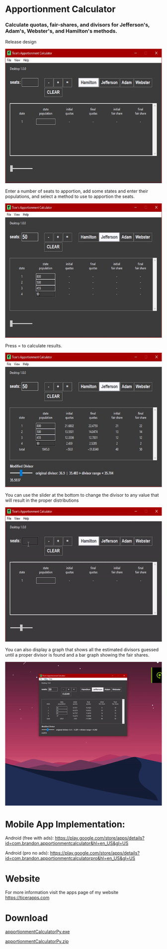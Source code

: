 
# Apportionment Calculator
### Calculate quotas, fair-shares, and divisors for Jefferson's, Adam's, Webster's, and Hamilton's methods.

Release design

<img src="images/image_1.JPG" width="685" height="430">

Enter a number of seats to apportion, add some states and enter their populations, and select a method to use to apportion the seats.

<img src="images/image_2.JPG" width="685" height="430">

Press = to calculate results.

<img src="images/image_3.JPG" width="685" height="430">

You can use the slider at the bottom to change the divisor to any value that will result in the proper distributions

<img src="images/gif_4.gif" width="685" height="430">

You can also display a graph that shows all the estimated divisors guessed until a proper divisor is found and a bar graph showing the fair shares.

<img src="images/gif_5.gif" width="685" height="460">

# Mobile App Implementation:
Android (free with ads): https://play.google.com/store/apps/details?id=com.brandon.apportionmentcalculator&hl=en_US&gl=US

Android (pro no ads): https://play.google.com/store/apps/details?id=com.brandon.apportionmentcalculatorpro&hl=en_US&gl=US

# Website
For more information visit the apps page of my website https://ticerapps.com

# Download
<a href="https://github.com/btror/apportionmentCalculatorPy/releases/download/1.0.0/apportionmentCalculatorPy.exe">apportionmentCalculatorPy.exe</a>

<a href="https://github.com/btror/apportionmentCalculatorPy/archive/refs/tags/1.0.0.zip">apportionmentCalculatorPy.zip</a>
